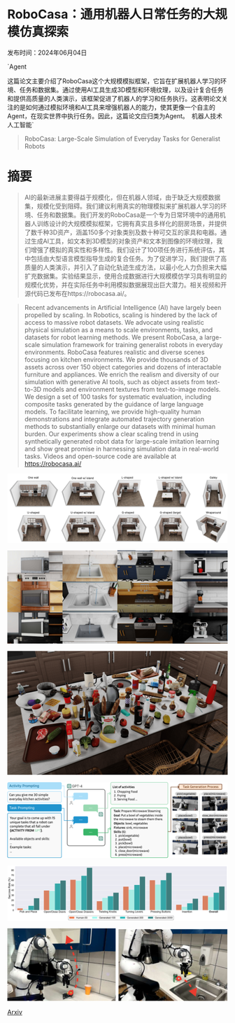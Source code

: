 # RoboCasa：通用机器人日常任务的大规模仿真探索

发布时间：2024年06月04日

`Agent

这篇论文主要介绍了RoboCasa这个大规模模拟框架，它旨在扩展机器人学习的环境、任务和数据集。通过使用AI工具生成3D模型和环境纹理，以及设计复合任务和提供高质量的人类演示，该框架促进了机器人的学习和任务执行。这表明论文关注的是如何通过模拟环境和AI工具来增强机器人的能力，使其更像一个自主的Agent，在现实世界中执行任务。因此，这篇论文应归类为Agent。` `机器人技术` `人工智能`

> RoboCasa: Large-Scale Simulation of Everyday Tasks for Generalist Robots

# 摘要

> AI的最新进展主要得益于规模化，但在机器人领域，由于缺乏大规模数据集，规模化受到阻碍。我们建议利用真实的物理模拟来扩展机器人学习的环境、任务和数据集。我们开发的RoboCasa是一个专为日常环境中的通用机器人训练设计的大规模模拟框架，它拥有真实且多样化的厨房场景，并提供了数千种3D资产，涵盖150多个对象类别及数十种可交互的家具和电器。通过生成AI工具，如文本到3D模型的对象资产和文本到图像的环境纹理，我们增强了模拟的真实性和多样性。我们设计了100项任务进行系统评估，其中包括由大型语言模型指导生成的复合任务。为了促进学习，我们提供了高质量的人类演示，并引入了自动化轨迹生成方法，以最小化人力负担来大幅扩充数据集。实验结果显示，使用合成数据进行大规模模仿学习具有明显的规模化优势，并在实际任务中利用模拟数据展现出巨大潜力。相关视频和开源代码已发布在https://robocasa.ai/。

> Recent advancements in Artificial Intelligence (AI) have largely been propelled by scaling. In Robotics, scaling is hindered by the lack of access to massive robot datasets. We advocate using realistic physical simulation as a means to scale environments, tasks, and datasets for robot learning methods. We present RoboCasa, a large-scale simulation framework for training generalist robots in everyday environments. RoboCasa features realistic and diverse scenes focusing on kitchen environments. We provide thousands of 3D assets across over 150 object categories and dozens of interactable furniture and appliances. We enrich the realism and diversity of our simulation with generative AI tools, such as object assets from text-to-3D models and environment textures from text-to-image models. We design a set of 100 tasks for systematic evaluation, including composite tasks generated by the guidance of large language models. To facilitate learning, we provide high-quality human demonstrations and integrate automated trajectory generation methods to substantially enlarge our datasets with minimal human burden. Our experiments show a clear scaling trend in using synthetically generated robot data for large-scale imitation learning and show great promise in harnessing simulation data in real-world tasks. Videos and open-source code are available at https://robocasa.ai/

![RoboCasa：通用机器人日常任务的大规模仿真探索](../../../paper_images/2406.02523/x1.png)

![RoboCasa：通用机器人日常任务的大规模仿真探索](../../../paper_images/2406.02523/x2.png)

![RoboCasa：通用机器人日常任务的大规模仿真探索](../../../paper_images/2406.02523/Capture25_comp.png)

![RoboCasa：通用机器人日常任务的大规模仿真探索](../../../paper_images/2406.02523/x3.png)

![RoboCasa：通用机器人日常任务的大规模仿真探索](../../../paper_images/2406.02523/x4.png)

![RoboCasa：通用机器人日常任务的大规模仿真探索](../../../paper_images/2406.02523/real_robot_setup.png)

[Arxiv](https://arxiv.org/abs/2406.02523)